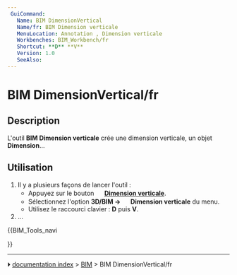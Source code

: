 ```yaml
---
 GuiCommand:
   Name: BIM DimensionVertical
   Name/fr: BIM Dimension verticale
   MenuLocation: Annotation , Dimension verticale
   Workbenches: BIM_Workbench/fr
   Shortcut: **D** **V**
   Version: 1.0
   SeeAlso: 
---
```


# BIM DimensionVertical/fr



## Description

L\'outil **BIM Dimension verticale** crée une dimension verticale, un objet **Dimension**\...



## Utilisation

1.  Il y a plusieurs façons de lancer l\'outil :
    -   Appuyez sur le bouton **<img src="images/BIM_DimensionVertical.svg" width=16px> [Dimension verticale](BIM_DimensionVertical/fr.md)**.
    -   Sélectionnez l\'option **3D/BIM → <img src="images/BIM_DimensionVertical.svg" width=16px> Dimension verticale** du menu.
    -   Utilisez le raccourci clavier : **D** puis **V**.
2.  \...





{{BIM_Tools_navi

}}



---
⏵ [documentation index](../README.md) > [BIM](BIM_Workbench.md) > BIM DimensionVertical/fr

